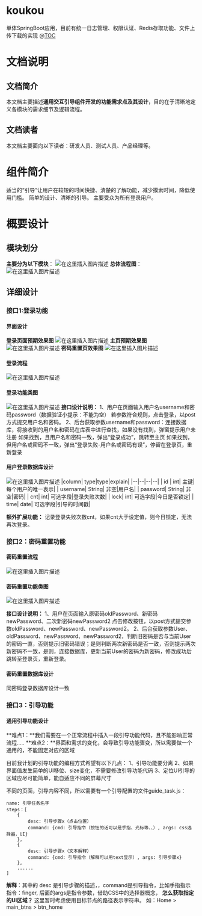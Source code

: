 # koukou
单体SpringBoot应用，目前有统一日志管理、权限认证、Redis存取功能、文件上传下载的实现
@[TOC](交互引导功能通用组件开发需求文档)

# 文档说明

## 文档简介

本文档主要描述**通用交互引导组件开发的功能需求点及其设计**，目的在于清晰地定义各模块的需求细节及逻辑流程。
## 文档读者
本文档主要面向以下读者：研发人员、测试人员、产品经理等。
# 组件简介
适当的“引导”让用户在较短的时间快捷、清楚的了解功能，减少摸索时间，降低使用门槛。
简单的设计、清晰的引导。
主要受众为所有登录用户。
# 概要设计
## 模块划分
**主要分为以下模块**：
![在这里插入图片描述](https://img-blog.csdnimg.cn/e1c3be8f118845158b3f3268675fe9d2.png#pic_center)
**总体流程图**：
![在这里插入图片描述](https://img-blog.csdnimg.cn/55a672d37d9d41b8af668feef637f987.png)
## 详细设计
### 接口1:登录功能
#### 界面设计
**登录页面预期效果图**
![在这里插入图片描述](https://img-blog.csdnimg.cn/603a948da78a421a90d240375445c3ff.png)
**主页预期效果图**
![在这里插入图片描述](https://img-blog.csdnimg.cn/c2bbc9706428455d9ecb886b35a9b815.png)
**密码重置页效果图**
![在这里插入图片描述](https://img-blog.csdnimg.cn/cde51421b44c44689b3066bdc0d016d4.png)

#### 登录流程
![在这里插入图片描述](https://img-blog.csdnimg.cn/dd4c9d6c85a6449db48defced1affb3a.png)
#### 登录功能类图
![在这里插入图片描述](https://img-blog.csdnimg.cn/06689183ba1f42b49b11ad1cdcfe537e.png)
**接口设计说明：**
1、用户在页面输入用户名username和密码password（数据验证小提示：不能为空）
若参数符合规则，点击登录，以post方式提交用户名和密码。
2、后台获取参数username和password：连接数据库，将接收到的用户名和密码在库表中进行查找，如果没有找到，弹窗提示用户未注册
如果找到，且用户名和密码一致，弹出“登录成功”，跳转至主页
如果找到，但用户名或密码不一致，弹出“登录失败-用户名或密码有误”，停留在登录页，重新登录

#### 用户登录数据库设计
![在这里插入图片描述](https://img-blog.csdnimg.cn/b26fd4d483774661888c6d5b429f5e03.png)
|column|  type|type|explain|
|--|--|--|--|
| id |  int| 主键|每个用户的唯一表示|
| username|  String| 非空|用户名|
| password|  String| 非空|密码|
| cnt|  int| 可选字段|登录失败次数|
| lock|  int| 可选字段|今日是否锁定|
| time|  date| 可选字段|引导的时间戳|

**额外扩展功能：**
记录登录失败次数cnt，如果cnt大于设定值，则今日锁定，无法再次登录。

### 接口2：密码重置功能

#### 密码重置流程
![在这里插入图片描述](https://img-blog.csdnimg.cn/167b409de1e24e9e9202d1e935afa344.png)

#### 密码重置功能类图
![在这里插入图片描述](https://img-blog.csdnimg.cn/781ee348a075436d976f83032f8ec0cf.png)

**接口设计说明：**
1、用户在页面输入原密码oldPassword、新密码newPassword、二次新密码newPassword2
点击修改按钮，以post方式提交参数oldPassword、newPassword、newPassword2。
2、后台获取参数User、oldPassword、newPassword、newPassword2，判断旧密码是否与当前User的密码一直，否则提示旧密码错误；是则判断两次新密码是否一致，否则提示两次新密码不一致，是则，连接数据库，更新当前User的密码为新密码，修改成功后跳转至登录页，重新登录。

#### 密码重置数据库设计
同密码登录数据库设计一致
### 接口3：引导功能
#### 通用引导功能设计

 **难点1：**我们需要在一个正常流程中插入一段引导功能代码，且不能影响正常流程.....
 **难点2：**界面和需求的变化，会导致引导功能骤变，所以需要做一个通用的，不能固定对应的区域

 目前我计划的引导功能的编程方式希望有以下几点：
1、引导功能要分离
2、如果界面值发生简单的UI移位、size变化，不需要修改引导功能代码
3、定位UI引导的区域应尽可能简单，能自适应不同的屏幕尺寸

不同的页面，引导内容不同，所以需要有一个引导配置的文件guide_task.js：

```
name: 引导任务名字
steps：[
	{
		desc: 引导步骤x（点击位置）
		command: {cmd: 引导指令（按钮的话可以是手指、光标等、、）, args: css选择器，UI}
	},
	{
		desc: 引导步骤x（文本解释）
		command: {cmd: 引导指令（解释可以用text显示）, args: 引导步骤x}
	},
	......
]
```

**解释**：其中的 desc 是引导步骤的描述，，command是引导指令，比如手指指示指令：finger, 后面的args是指令参数，借助CSS中的选择器概念，
**怎么获取指定的UI区域？** 这里暂时考虑使用目标节点的路径表示字符串。
如：Home > main_btns > btn_home



